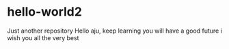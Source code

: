 # hello-world2
Just another repository
Hello aju, keep learning you will have a good future i wish you all the very best

